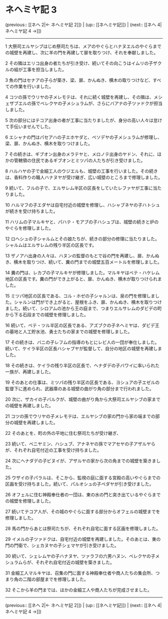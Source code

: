 # ネヘミヤ記 3

(previous:: [[ネヘ 2|← ネヘミヤ記 2]]) | (up:: [[ネヘミヤ記]]) | (next:: [[ネヘ 4|ネヘミヤ記 4 →]])

***


1 大祭司エルヤシブはじめ祭司たちは、メアのやぐらとハナヌエルのやぐらまでの城壁を再建し、次に羊の門を再建して扉を取りつけ、それを奉献しました。 

2 その隣はエリコ出身の者たちが引き受け、続いてその向こうはイムリの子ザクルの組が工事を担当しました。 

3 魚の門はセナアの子らが築き、梁、扉、かんぬき、横木の取りつけなど、すべての作業を行いました。 

4 コツの孫でウリヤの子メレモテは、それに続く城壁を再建し、その隣は、メシェザブエルの孫でベレクヤの子メシュラムが、さらにバアナの子ツァドクが担当しました。 

5 次の部分にはテコア出身の者が工事に当たりましたが、身分の高い人々は怠けて手伝いませんでした。 

6 エシャナの門はパセアハの子エホヤダと、ベソデヤの子メシュラムが修理し、梁、扉、かんぬき、横木を取りつけました。 

7 その続きは、ギブオン出身のメラテヤと、メロノテ出身のヤドン、それに、ほかの管轄領の住民であるギブオンとミツパの人たちが引き受けました。 

8 ハルハヤの子で金細工人のウジエルも、城壁の工事を行いました。その続きは、香料作りの職人ハナヌヤが受け継ぎ、広い城壁のところまで修理しました。 

9 続いて、フルの子で、エルサレム半区の区長をしていたレファヤが工事に当たりました。 

10 ハルマフの子エダヤは自宅付近の城壁を修理し、ハシャブネヤの子ハトシュが続きを受け持ちました。 

11 ハリムの子マルキヤと、パハテ・モアブの子ハシュブは、城壁の続きと炉のやぐらを修理しました。 

12 ロヘシュの子シャルムとその娘たちが、続きの部分の修理に当たりました。シャルムはエルサレムの残り半区の区長です。 

13 ザノアハ出身の人々は、ハヌンの監督のもとで谷の門を再建し、扉、かんぬき、横木を取りつけ、続いて、糞の門までの城壁五百メートルを修理しました。 

14 糞の門は、レカブの子マルキヤが修理しました。マルキヤはベテ・ハケレム地区の区長です。糞の門ができ上がると、扉、かんぬき、横木が取りつけられました。 

15 ミツパ地区の区長である、コル・ホゼの子シャルンは、泉の門を修理しました。シャルンは門ができ上がると、屋根をふき、扉、かんぬき、横木を取りつけました。続いて、シロアムの池から王の庭まで、つまりエルサレムのダビデの町から下る石段までの城壁を修理しました。 

16 続いて、ベテ・ツル半区の区長である、アズブクの子ネヘミヤは、ダビデ王の墓地と人工貯水池、勇士たちの家までの城壁を修理しました。 

17 その続きは、バニの子レフムの指導のもとにレビ人の一団が奉仕しました。続いて、ケイラ半区の区長ハシャブヤが監督して、自分の地区の城壁を再建しました。 

18 その続きは、ケイラの残り半区の区長で、ヘナダデの子バワイに率いられた一族が、再建しました。 

19 そのあとの仕事は、ミツパの残り半区の区長である、ヨシュアの子エゼルの監督下に進められ、武器庫のある城壁の曲がり角の部分まで行われました。 

20 次に、ザカイの子バルクが、城壁の曲がり角から大祭司エルヤシブの家までの城壁を再建しました。 

21 コツの孫でウリヤの子メレモテは、エルヤシブの家の門から家の端までの部分の城壁を再建しました。 

22 そのあとを、町の外の平地に住む祭司たちが受け継ぎ、 

23 続いて、ベニヤミン、ハシュブ、アナネヤの孫でマアセヤの子アザルヤらが、それぞれ自宅付近の工事を受け持ちました。 

24 次にヘナダデの子ビヌイが、アザルヤの家から次の角までの城壁を築きました。 

25 ウザイの子パラルは、そこから、監視の庭に面する宮殿の高いやぐらまでの区画を受け持ちました。続いて、パルオシュの子ペダヤが引き受けました。 

26 オフェルに住む神殿奉仕者の一団は、東の水の門と突き出ているやぐらまでの城壁を修理しました。 

27 続いてテコア人が、その城のやぐらに面する部分からオフェルの城壁までを修理しました。 

28 馬の門からあとは祭司たちが、それぞれ自宅に面する区画を修理しました。 

29 イメルの子ツァドクは、自宅付近の城壁を再建しました。そのあとは、東の門の門衛で、シェカヌヤの子シェマヤが引き受けました。 

30 続いて、シェレムヤの子ハナヌヤ、ツァラフの六男ハヌン、ベレクヤの子メシュラムらが、それぞれ自宅付近の城壁を築きました。 

31 金細工人マルキヤは、召集の門に面する神殿奉仕者や商人たちの集会所、つまり角の二階の部屋までを修理しました。 

32 そこから羊の門までは、ほかの金細工人や商人たちが完成させました。

***

(previous:: [[ネヘ 2|← ネヘミヤ記 2]]) | (up:: [[ネヘミヤ記]]) | (next:: [[ネヘ 4|ネヘミヤ記 4 →]])
